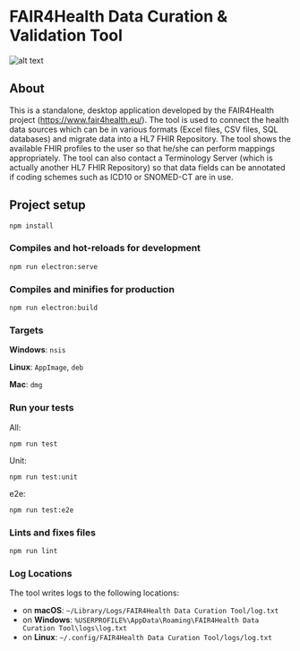 # FAIR4Health Data Curation & Validation Tool

![alt text](https://www.fair4health.eu/images/logo.png)

## About

This is a standalone, desktop application developed by the FAIR4Health project (https://www.fair4health.eu/).
The tool is used to connect the health data sources which can be in various formats (Excel files,
CSV files, SQL databases) and migrate data into a HL7 FHIR Repository. The tool shows the available 
FHIR profiles to the user so that he/she can perform mappings appropriately. The tool can also
contact a Terminology Server (which is actually another HL7 FHIR Repository) so that data fields
can be annotated if coding schemes such as ICD10 or SNOMED-CT are in use.

## Project setup
```
npm install
```

### Compiles and hot-reloads for development
```
npm run electron:serve
```

### Compiles and minifies for production
```
npm run electron:build
```

### Targets

**Windows**: `nsis`

**Linux**: `AppImage`, `deb`

**Mac**: `dmg`

### Run your tests
All:
```
npm run test
```
Unit:
```
npm run test:unit
```
e2e:
```
npm run test:e2e
```

### Lints and fixes files
```
npm run lint
```

### Log Locations
The tool writes logs to the following locations:

- on **macOS**: `~/Library/Logs/FAIR4Health Data Curation Tool/log.txt`
- on **Windows**: `%USERPROFILE%\AppData\Roaming\FAIR4Health Data Curation Tool\logs\log.txt`
- on **Linux**: `~/.config/FAIR4Health Data Curation Tool/logs/log.txt`

